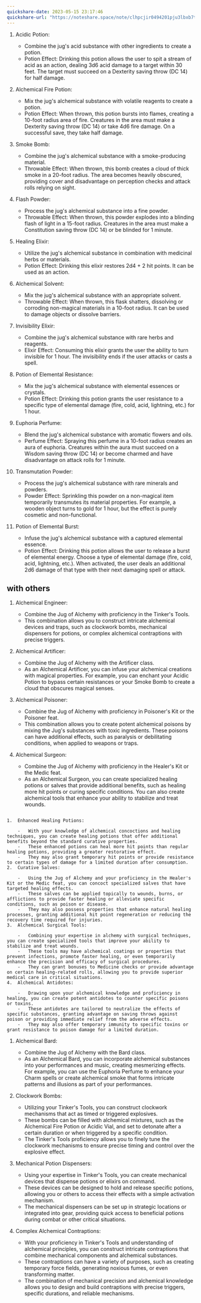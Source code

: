 ```yaml
---
quickshare-date: 2023-05-15 23:17:46
quickshare-url: "https://noteshare.space/note/clhpcjir0494201pju3lbxb7t#lQk91fAiWyPh8/9G22W8Nml1kHTK/n5bOS0ACu8t2xk"
---
```


1.  Acidic Potion:
    
    -   Combine the jug's acid substance with other ingredients to create a potion.
    -   Potion Effect: Drinking this potion allows the user to spit a stream of acid as an action, dealing 3d6 acid damage to a target within 30 feet. The target must succeed on a Dexterity saving throw (DC 14) for half damage.
2.  Alchemical Fire Potion:
    
    -   Mix the jug's alchemical substance with volatile reagents to create a potion.
    -   Potion Effect: When thrown, this potion bursts into flames, creating a 10-foot radius area of fire. Creatures in the area must make a Dexterity saving throw (DC 14) or take 4d6 fire damage. On a successful save, they take half damage.
3.  Smoke Bomb:
    
    -   Combine the jug's alchemical substance with a smoke-producing material.
    -   Throwable Effect: When thrown, this bomb creates a cloud of thick smoke in a 20-foot radius. The area becomes heavily obscured, providing cover and disadvantage on perception checks and attack rolls relying on sight.
4.  Flash Powder:
    
    -   Process the jug's alchemical substance into a fine powder.
    -   Throwable Effect: When thrown, this powder explodes into a blinding flash of light in a 15-foot radius. Creatures in the area must make a Constitution saving throw (DC 14) or be blinded for 1 minute.
5.  Healing Elixir:
    
    -   Utilize the jug's alchemical substance in combination with medicinal herbs or materials.
    -   Potion Effect: Drinking this elixir restores 2d4 + 2 hit points. It can be used as an action.
6.  Alchemical Solvent:
    
    -   Mix the jug's alchemical substance with an appropriate solvent.
    -   Throwable Effect: When thrown, this flask shatters, dissolving or corroding non-magical materials in a 10-foot radius. It can be used to damage objects or dissolve barriers.


1.  Invisibility Elixir:
    
    -   Combine the jug's alchemical substance with rare herbs and reagents.
    -   Elixir Effect: Consuming this elixir grants the user the ability to turn invisible for 1 hour. The invisibility ends if the user attacks or casts a spell.
2.  Potion of Elemental Resistance:
    
    -   Mix the jug's alchemical substance with elemental essences or crystals.
    -   Potion Effect: Drinking this potion grants the user resistance to a specific type of elemental damage (fire, cold, acid, lightning, etc.) for 1 hour.
3.  Euphoria Perfume:
    
    -   Blend the jug's alchemical substance with aromatic flowers and oils.
    -   Perfume Effect: Spraying this perfume in a 10-foot radius creates an aura of euphoria. Creatures within the aura must succeed on a Wisdom saving throw (DC 14) or become charmed and have disadvantage on attack rolls for 1 minute.
4.  Transmutation Powder:
    
    -   Process the jug's alchemical substance with rare minerals and powders.
    -   Powder Effect: Sprinkling this powder on a non-magical item temporarily transmutes its material properties. For example, a wooden object turns to gold for 1 hour, but the effect is purely cosmetic and non-functional.
5.  Potion of Elemental Burst:
    
    -   Infuse the jug's alchemical substance with a captured elemental essence.
    -   Potion Effect: Drinking this potion allows the user to release a burst of elemental energy. Choose a type of elemental damage (fire, cold, acid, lightning, etc.). When activated, the user deals an additional 2d6 damage of that type with their next damaging spell or attack.




## with others

1.  Alchemical Engineer:
    
    -   Combine the Jug of Alchemy with proficiency in the Tinker's Tools.
    -   This combination allows you to construct intricate alchemical devices and traps, such as clockwork bombs, mechanical dispensers for potions, or complex alchemical contraptions with precise triggers.
2.  Alchemical Artificer:
    
    -   Combine the Jug of Alchemy with the Artificer class.
    -   As an Alchemical Artificer, you can infuse your alchemical creations with magical properties. For example, you can enchant your Acidic Potion to bypass certain resistances or your Smoke Bomb to create a cloud that obscures magical senses.
3.  Alchemical Poisoner:
    
    -   Combine the Jug of Alchemy with proficiency in Poisoner's Kit or the Poisoner feat.
    -   This combination allows you to create potent alchemical poisons by mixing the Jug's substances with toxic ingredients. These poisons can have additional effects, such as paralysis or debilitating conditions, when applied to weapons or traps.
4.  Alchemical Surgeon:
    
    -   Combine the Jug of Alchemy with proficiency in the Healer's Kit or the Medic feat.
    -   As an Alchemical Surgeon, you can create specialized healing potions or salves that provide additional benefits, such as healing more hit points or curing specific conditions. You can also create alchemical tools that enhance your ability to stabilize and treat wounds.


```

1.  Enhanced Healing Potions:
    
    -   With your knowledge of alchemical concoctions and healing techniques, you can create healing potions that offer additional benefits beyond the standard curative properties.
    -   These enhanced potions can heal more hit points than regular healing potions, providing a greater restorative effect.
    -   They may also grant temporary hit points or provide resistance to certain types of damage for a limited duration after consumption.
2.  Curative Salves:
    
    -   Using the Jug of Alchemy and your proficiency in the Healer's Kit or the Medic feat, you can concoct specialized salves that have targeted healing effects.
    -   These salves can be applied topically to wounds, burns, or afflictions to provide faster healing or alleviate specific conditions, such as poison or disease.
    -   They may also possess properties that enhance natural healing processes, granting additional hit point regeneration or reducing the recovery time required for injuries.
3.  Alchemical Surgical Tools:
    
    -   Combining your expertise in alchemy with surgical techniques, you can create specialized tools that improve your ability to stabilize and treat wounds.
    -   These tools may have alchemical coatings or properties that prevent infections, promote faster healing, or even temporarily enhance the precision and efficacy of surgical procedures.
    -   They can grant bonuses to Medicine checks or provide advantage on certain healing-related rolls, allowing you to provide superior medical care in critical situations.
4.  Alchemical Antidotes:
    
    -   Drawing upon your alchemical knowledge and proficiency in healing, you can create potent antidotes to counter specific poisons or toxins.
    -   These antidotes are tailored to neutralize the effects of specific substances, granting advantage on saving throws against poison or providing immediate relief from the adverse effects.
    -   They may also offer temporary immunity to specific toxins or grant resistance to poison damage for a limited duration.
```



1.  Alchemical Bard:
    
    -   Combine the Jug of Alchemy with the Bard class.
    -   As an Alchemical Bard, you can incorporate alchemical substances into your performances and music, creating mesmerizing effects. For example, you can use the Euphoria Perfume to enhance your Charm spells or create alchemical smoke that forms intricate patterns and illusions as part of your performances.



1.  Clockwork Bombs:

    -   Utilizing your Tinker's Tools, you can construct clockwork mechanisms that act as timed or triggered explosives.
    -   These bombs can be filled with alchemical mixtures, such as the Alchemical Fire Potion or Acidic Vial, and set to detonate after a certain duration or when triggered by a specific condition.
    -   The Tinker's Tools proficiency allows you to finely tune the clockwork mechanisms to ensure precise timing and control over the explosive effect.

2.  Mechanical Potion Dispensers:
   
    -   Using your expertise in Tinker's Tools, you can create mechanical devices that dispense potions or elixirs on command.
    -   These devices can be designed to hold and release specific potions, allowing you or others to access their effects with a simple activation mechanism.
    -   The mechanical dispensers can be set up in strategic locations or integrated into gear, providing quick access to beneficial potions during combat or other critical situations.

1.  Complex Alchemical Contraptions:
    
    -   With your proficiency in Tinker's Tools and understanding of alchemical principles, you can construct intricate contraptions that combine mechanical components and alchemical substances.
    -   These contraptions can have a variety of purposes, such as creating temporary force fields, generating noxious fumes, or even transforming matter.
    -   The combination of mechanical precision and alchemical knowledge allows you to design and build contraptions with precise triggers, specific durations, and reliable mechanisms.
